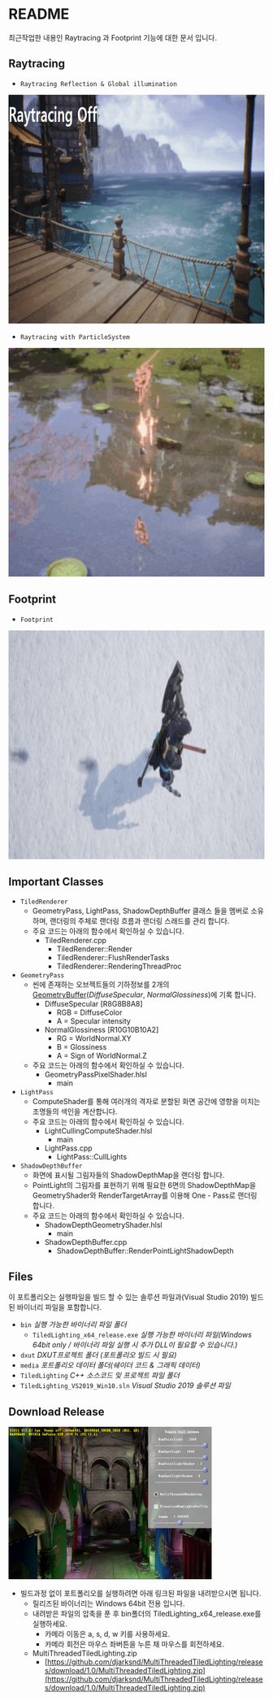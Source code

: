 # README

최근작업한 내용인 Raytracing 과 Footprint 기능에 대한 문서 입니다.

## Raytracing
-   `Raytracing Reflection & Global illumination`
<img src="https://github.com/djarksnd/RecentWork/blob/main/images/RTXAnimation.gif?raw=true" width=800 height=450>

-   `Raytracing with ParticleSystem`
<img src="https://github.com/djarksnd/RecentWork/blob/main/images/RTXParticleAnimation.gif?raw=true" width=800 height=450>

## Footprint
-   `Footprint`
<img src="https://github.com/djarksnd/RecentWork/blob/main/images/FootprintAnimation.gif?raw=true" width=800 height=450>

## Important Classes
-   `TiledRenderer`
    -   GeometryPass, LightPass, ShadowDepthBuffer 클래스 들을 멤버로 소유 하며, 랜더링의 주체로 랜더링 흐름과 랜더링 스래드를 관리 합니다.
    -   주요 코드는 아래의 함수에서 확인하실 수 있습니다.
        -   TiledRenderer.cpp
            -   TiledRenderer::Render
            -   TiledRenderer::FlushRenderTasks
            -   TiledRenderer::RenderingThreadProc
-   `GeometryPass`
    -   씬에 존재하는 오브젝트들의 기하정보를 2개의 [GeometryBuffer](https://en.wikipedia.org/wiki/Glossary_of_computer_graphics#g-buffer)(_DiffuseSpecular_, _NormalGlossiness_)에 기록 합니다.
        -   DiffuseSpecular [R8G8B8A8]
            -   RGB = DiffuseColor
            -   A = Specular intensity
        -   NormalGlossiness [R10G10B10A2]
            -   RG = WorldNormal.XY
            -   B = Glossiness
            -   A = Sign of WorldNormal.Z
    -   주요 코드는 아래의 함수에서 확인하실 수 있습니다.
        -   GeometryPassPixelShader.hlsl
            -   main
-   `LightPass`
    -   ComputeShader를 통해 여러개의 격자로 분할된 화면 공간에 영향을 미치는 조명들의 색인을 계산합니다.
    -   주요 코드는 아래의 함수에서 확인하실 수 있습니다.
        - LightCullingComputeShader.hlsl
            -   main  
        - LightPass.cpp
            -   LightPass::CullLights
-   `ShadowDepthBuffer`
    -   화면에 표시될 그림자들의 ShadowDepthMap을 랜더링 합니다.
    -   PointLight의 그림자를 표현하기 위해 필요한 6면의 ShadowDepthMap을 GeometryShader와 RenderTargetArray를 이용해 One - Pass로 랜더링 합니다.
    -   주요 코드는 아래의 함수에서 확인하실 수 있습니다.
        -   ShadowDepthGeometryShader.hlsl
            -   main
        -   ShadowDepthBuffer.cpp
            -   ShadowDepthBuffer::RenderPointLightShadowDepth

## Files
이 포트폴리오는 실행파일을 빌드 할 수 있는 솔루션 파일과(Visual Studio 2019) 빌드된 바이너리 파일을 포함합니다.

-   `bin` _실행 가능한 바이너리 파일 폴더_
    -   `TiledLighting_x64_release.exe` _실행 가능한 바이너리 파일(Windows 64bit only / 바이너리 파일 실행 시 추가 DLL이 필요할 수 있습니다.)_
-   `dxut` _DXUT프로젝트 폴더 (포트폴리오 빌드 시 필요)_
-   `media` _포트폴리오 데이터 폴더(쉐이더 코드 & 그래픽 데이터)_
-   `TiledLighting` _C++ 소스코드 및 프로젝트 파일 폴더_
-   `TiledLighting_VS2019_Win10.sln` _Visual Studio 2019 솔루션 파일_

## Download Release
<img src="https://github.com/djarksnd/MultiThreadedTiledLighting/blob/master/ScreenShot.png?raw=true" width=400 height=300>

-   빌드과정 없이 포트폴리오를 실행하려면 아래 링크된 파일을 내려받으시면 됩니다.
    -   릴리즈된 바이너리는 Windows 64bit 전용 입니다.
    -   내려받은 파일의 압축을 푼 후 bin폴더의 TiledLighting_x64_release.exe를 실행하세요.
        -   카메라 이동은 a, s, d, w 키를 사용하세요.
        -   카메라 회전은 마우스 좌버튼을 누른 채 마우스를 회전하세요.
    -   MultiThreadedTiledLighting.zip
        -   [https://github.com/djarksnd/MultiThreadedTiledLighting/releases/download/1.0/MultiThreadedTiledLighting.zip](https://github.com/djarksnd/MultiThreadedTiledLighting/releases/download/1.0/MultiThreadedTiledLighting.zip)

